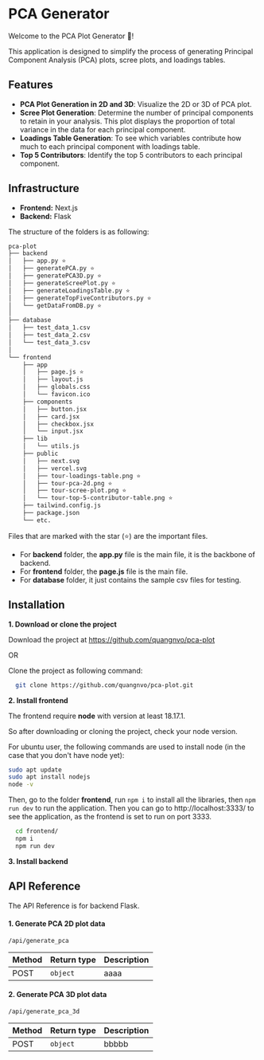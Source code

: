 
# PCA Generator

Welcome to the PCA Plot Generator 👋!

This application is designed to simplify the process of generating Principal Component Analysis (PCA) plots, scree plots, and loadings tables.

## Features

- **PCA Plot Generation in 2D and 3D**: Visualize the 2D or 3D of PCA plot.
- **Scree Plot Generation**: Determine the number of principal components to retain in your analysis. This plot displays the proportion of total variance in the data for each principal component.
- **Loadings Table Generation**: To see which variables contribute how much to each principal component with loadings table.
- **Top 5 Contributors**: Identify the top 5 contributors to each principal component. 


## Infrastructure

- **Frontend:** Next.js
- **Backend:** Flask 

The structure of the folders is as following:
```bash
pca-plot
├── backend 
│   ├── app.py ⭐ 
│   ├── generatePCA.py ⭐
│   ├── generatePCA3D.py ⭐
│   ├── generateScreePlot.py ⭐
│   ├── generateLoadingsTable.py ⭐
│   ├── generateTopFiveContributors.py ⭐
│   └── getDataFromDB.py ⭐
│     
├── database
│   ├── test_data_1.csv
│   ├── test_data_2.csv
│   └── test_data_3.csv
│   
└── frontend
    ├── app
    │   ├── page.js ⭐
    │   ├── layout.js
    │   ├── globals.css
    │   └── favicon.ico
    ├── components
    │   ├── button.jsx
    │   ├── card.jsx
    │   ├── checkbox.jsx
    │   └── input.jsx
    ├── lib
    │   └── utils.js
    ├── public
    │   ├── next.svg
    │   ├── vercel.svg
    │   ├── tour-loadings-table.png ⭐
    │   ├── tour-pca-2d.png ⭐
    │   ├── tour-scree-plot.png ⭐
    │   └── tour-top-5-contributor-table.png ⭐
    ├── tailwind.config.js
    ├── package.json
    └── etc.
```

Files that are marked with the star (⭐) are the important files.

- For **backend** folder, the **app.py** file is the main file, it is the backbone of backend. 
- For **frontend** folder, the **page.js** file is the main file.
- For **database** folder, it just contains the sample csv files for testing. 
## Installation

**1. Download or clone the project**

Download the project at https://github.com/quangnvo/pca-plot

OR

Clone the project as following command:  

``` bash
  git clone https://github.com/quangnvo/pca-plot.git
```

**2. Install frontend**

The frontend require **node** with version at least 18.17.1.

So after downloading or cloning the project, check your node version.

For ubuntu user, the following commands are used to install node (in the case that you don't have node yet):

```bash
sudo apt update
sudo apt install nodejs
node -v
```
Then, go to the folder **frontend**, run `npm i` to install all the libraries, then `npm run dev` to run the application. Then you can go to http://localhost:3333/ to see the application, as the frontend is set to run on port 3333.  

``` bash
  cd frontend/
  npm i
  npm run dev
```




**3. Install backend**
## API Reference 
The API Reference is for backend Flask. 

#### 1. Generate PCA 2D plot data


```http
/api/generate_pca
```

Method|        Return type     | Description   |
:-----|  :------- | :------------------------- |
POST  |  `object` | aaaa|



#### 2. Generate PCA 3D plot data


```http
/api/generate_pca_3d
```

Method|        Return type     | Description   |
:-----|  :------- | :------------------------- |
POST  |  `object` | bbbbb |
